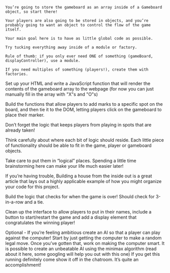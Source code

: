     You’re going to store the gameboard as an array inside of a Gameboard object, so start there!

    Your players are also going to be stored in objects, and you’re probably going to want an object to control the flow of the game itself.

    Your main goal here is to have as little global code as possible.

    Try tucking everything away inside of a module or factory.

    Rule of thumb: if you only ever need ONE of something (gameBoard, displayController), use a module.

    If you need multiples of something (players!), create them with factories.

Set up your HTML and write a JavaScript function that will render the contents of the gameboard array to the webpage (for now you can just manually fill in the array with "X"s and "O"s)

Build the functions that allow players to add marks to a specific spot on the board, and then tie it to the DOM, letting players click on the gameboard to place their marker.

Don’t forget the logic that keeps players from playing in spots that are already taken!

Think carefully about where each bit of logic should reside. Each little piece of functionality should be able to fit in the game, player or gameboard objects.

Take care to put them in “logical” places. Spending a little time brainstorming here can make your life much easier later!

If you’re having trouble, Building a house from the inside out is a great article that lays out a highly applicable example of how you might organize your code for this project.

Build the logic that checks for when the game is over! Should check for 3-in-a-row and a tie.

Clean up the interface to allow players to put in their names, include a button to start/restart the game and add a display element that congratulates the winning player!



Optional - If you’re feeling ambitious create an AI so that a player can play against the computer!
Start by just getting the computer to make a random legal move.
Once you’ve gotten that, work on making the computer smart. It is possible to create an unbeatable AI using the minimax algorithm (read about it here, some googling will help you out with this one)
If you get this running definitely come show it off in the chatroom. It’s quite an accomplishment!
